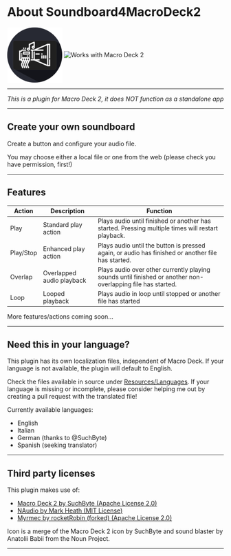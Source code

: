 # About Soundboard4MacroDeck2 
<img alt="Soundboard Icon" height="128px" align="center" src="Resources/SoundboardIcon.png"/>  <img alt="Works with Macro Deck 2" height="64px" align="center" href="https://macrodeck.org" src="https://macrodeck.org/images/works_with_macrodeck2.png"/>


***
*This is a plugin for Macro Deck 2, it does NOT function as a standalone app*
***
## Create your own soundboard
Create a button and configure your audio file.

You may choose either a local file or one from the web (please check you have permission, first!)

***
## Features

| Action | Description | Function |
| --- | --- | --- |
| Play | Standard play action | Plays audio until finished or another has started. Pressing multiple times will restart playback. |
| Play/Stop | Enhanced play action | Plays audio until the button is pressed again, or audio has finished or another file has started. |
| Overlap | Overlapped audio playback | Plays audio over other currently playing sounds until finished or another non-overlapping file has started. |
| Loop | Looped playback | Plays audio in loop until stopped or another file has started |

More features/actions coming soon...

***
## Need this in your language?
This plugin has its own localization files, independent of Macro Deck.
If your language is not available, the plugin will default to English.

Check the files available in source under [Resources/Languages](Resources/Languages).
If your language is missing or incomplete, please consider helping me out by creating a pull request with the translated file!

Currently available languages:
- English
- Italian
- German (thanks to @SuchByte)
- Spanish (seeking translator)

***
## Third party licenses
This plugin makes use of:
- [Macro Deck 2 by SuchByte (Apache License 2.0)](https://macrodeck.org)
- [NAudio by Mark Heath (MIT License)](https://github.com/naudio/NAudio)
- [Myrmec by rocketRobin (forked) (Apache License 2.0)](https://github.com/PhoenixWyllow/myrmec/)

Icon is a merge of the Macro Deck 2 icon by SuchByte and sound blaster by Anatolii Babii from the Noun Project.
***
